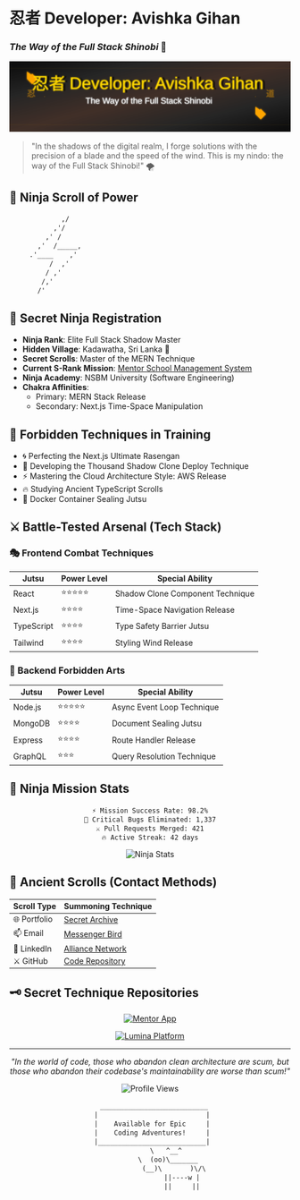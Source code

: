 # 忍者 Developer: Avishka Gihan 
### *The Way of the Full Stack Shinobi* 🍥

![Ninja Banner](./ninja-banner.svg)

> "In the shadows of the digital realm, I forge solutions with the precision of a blade and the speed of the wind. This is my nindo: the way of the Full Stack Shinobi!" 🌪️

## 🎴 Ninja Scroll of Power

```ascii
             ,/
           ,'/
         ,' /
       ,'  /_____,
     .'____    ,'    
          /  ,'
         / ,'
        /,'
       /'
```

## 🥷 Secret Ninja Registration
- **Ninja Rank**: Elite Full Stack Shadow Master
- **Hidden Village**: Kadawatha, Sri Lanka 🏯
- **Secret Scrolls**: Master of the MERN Technique
- **Current S-Rank Mission**: [Mentor School Management System](http://github.com/AvishkaGihan/mentor-app.git)
- **Ninja Academy**: NSBM University (Software Engineering)
- **Chakra Affinities**: 
  - Primary: MERN Stack Release
  - Secondary: Next.js Time-Space Manipulation

## 🔮 Forbidden Techniques in Training
- 🌀 Perfecting the Next.js Ultimate Rasengan
- 💫 Developing the Thousand Shadow Clone Deploy Technique
- ⚡ Mastering the Cloud Architecture Style: AWS Release
- 🔥 Studying Ancient TypeScript Scrolls
- 🌊 Docker Container Sealing Jutsu

## ⚔️ Battle-Tested Arsenal (Tech Stack)

### 🎭 Frontend Combat Techniques
<div align="center">

| Jutsu | Power Level | Special Ability |
|-------|-------------|-----------------|
| React | ⭐⭐⭐⭐⭐ | Shadow Clone Component Technique |
| Next.js | ⭐⭐⭐⭐ | Time-Space Navigation Release |
| TypeScript | ⭐⭐⭐⭐ | Type Safety Barrier Jutsu |
| Tailwind | ⭐⭐⭐⭐ | Styling Wind Release |

</div>

### 🐉 Backend Forbidden Arts
<div align="center">

| Jutsu | Power Level | Special Ability |
|-------|-------------|-----------------|
| Node.js | ⭐⭐⭐⭐⭐ | Async Event Loop Technique |
| MongoDB | ⭐⭐⭐⭐ | Document Sealing Jutsu |
| Express | ⭐⭐⭐⭐ | Route Handler Release |
| GraphQL | ⭐⭐⭐ | Query Resolution Technique |

</div>

## 🎯 Ninja Mission Stats

<div align="center">

```ascii
⚡ Mission Success Rate: 98.2%
🎯 Critical Bugs Eliminated: 1,337
⚔️ Pull Requests Merged: 421
🔥 Active Streak: 42 days
```

![Ninja Stats](https://github-readme-stats.vercel.app/api?username=AvishkaGihan&show_icons=true&hide=&count_private=true&title_color=FF8C00&text_color=ffffff&icon_color=FF4500&bg_color=000000&hide_border=true&show_icons=true)

</div>

## 📜 Ancient Scrolls (Contact Methods)

<div align="center">

| Scroll Type | Summoning Technique |
|-------------|---------------------|
| 🌐 Portfolio | [Secret Archive](http://avishkagihan.me/) |
| 📫 Email | [Messenger Bird](mailto:avishkag18@gmail.com) |
| 💬 LinkedIn | [Alliance Network](https://www.linkedin.com/in/avishkagihan) |
| ⚔️ GitHub | [Code Repository](https://github.com/AvishkaGihan) |

</div>

## 🗝️ Secret Technique Repositories

<div align="center">

[![Mentor App](https://github-readme-stats.vercel.app/api/pin/?username=AvishkaGihan&repo=mentor-app&theme=dark&icon_color=FF4500&title_color=FF8C00&text_color=ffffff&bg_color=000000)](https://github.com/AvishkaGihan/mentor-app)

[![Lumina Platform](https://github-readme-stats.vercel.app/api/pin/?username=AvishkaGihan&repo=lumina-prompt-platform&theme=dark&icon_color=FF4500&title_color=FF8C00&text_color=ffffff&bg_color=000000)](https://github.com/AvishkaGihan/lumina-prompt-platform)

</div>

---

<div align="center">

*"In the world of code, those who abandon clean architecture are scum, but those who abandon their codebase's maintainability are worse than scum!"*

![Profile Views](https://komarev.com/ghpvc/?username=AvishkaGihan&color=orange&style=flat-square&label=Ninja+Profile+Views)

```ascii
  ___________________________
 |                           |
 |    Available for Epic     |
 |    Coding Adventures!     |
 |___________________________|
        \   ^__^
         \  (oo)\_______
            (__)\       )\/\
                ||----w |
                ||     ||
```

</div>